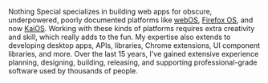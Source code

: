 Nothing Special specializes in building web apps for obscure, underpowered, poorly documented platforms like [webOS](https://en.wikipedia.org/wiki/WebOS), [Firefox OS](https://en.wikipedia.org/wiki/Firefox_OS), and now [KaiOS](https://en.wikipedia.org/wiki/KaiOS). Working with these kinds of platforms requires extra creativity and skill, which really adds to the fun. My expertise also extends to developing desktop apps, APIs, libraries, Chrome extensions, UI component libraries, and more. Over the last 15 years, I've gained extensive experience planning, designing, building, releasing, and supporting professional-grade software used by thousands of people.
